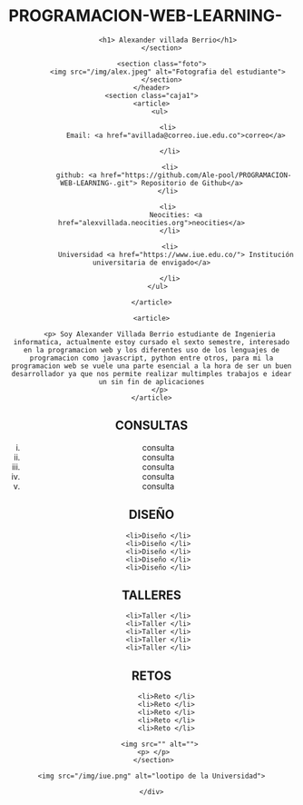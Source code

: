 # PROGRAMACION-WEB-LEARNING-

<!DOCTYPE html>
<html lang="es">
<head>
    <meta charset="UTF-8">
    <meta http-equiv="X-UA-Compatible" content="IE=edge">
    <meta name="viewport" content="width=device-width, initial-scale=1.0">
    <title>MI PORTAFOLIO</title>
    <link rel="stylesheet" href="portafolio.css">
</head>
<body>
    <div class="contenedor">
        <header class="caja1">
            <section class="nombre">

            <h1> Alexander villada Berrio</h1>
         </section>

         <section class="foto">
            <img src="/img/alex.jpeg" alt="Fotografia del estudiante">
         </section>
    </header>
    <section class="caja1">
    <article>
        <ul>

            <li>
                Email: <a href="avillada@correo.iue.edu.co">correo</a>

             </li>

             <li>
               github: <a href="https://github.com/Ale-pool/PROGRAMACION-WEB-LEARNING-.git"> Repositorio de Github</a>
            </li>

            <li>
                Neocities: <a href="alexvillada.neocities.org">neocities</a>
             </li>

             <li>
                Universidad <a href="https://www.iue.edu.co/"> Institución universitaria de envigado</a>

             </li>
        </ul> 
    
    </article>

    <article>

        <p> Soy Alexander Villada Berrio estudiante de Ingenieria informatica, actualmente estoy cursado el sexto semestre, interesado en la programacion web y los diferentes uso de los lenguajes de programacion como javascript, python entre otros, para mi la programacion web se vuele una parte esencial a la hora de ser un buen desarrollador ya que nos permite realizar multimples trabajos e idear un sin fin de aplicaciones
        </p>
    </article>
</section>

  <section class="caja1">
    <article>
   <h2>CONSULTAS</h2>
   <ol type="i">
    <li>consulta </li>
    <li>consulta </li>
    <li>consulta </li>
    <li>consulta </li>
    <li>consulta </li>
    
</ol>
</article>

<article>

<h2>DISEÑO</h2>
<OL type="i">

    <li>Diseño </li>
    <li>Diseño </li>
    <li>Diseño </li>
    <li>Diseño </li>
    <li>Diseño </li>
    
</OL>
</article>

<article>
<h2>TALLERES</h2>
<ol type="i">

    <li>Taller </li>
    <li>Taller </li>
    <li>Taller </li>
    <li>Taller </li>
    <li>Taller </li>
    

</ol>
</article>

<article>
    <h2>RETOS</h2>
    <ol type="i">


        <li>Reto </li>
        <li>Reto </li>
        <li>Reto </li>
        <li>Reto </li>
        <li>Reto </li>
        

</ol>
</article>
</section>

<footer class="caja1">
    <section>

        <img src="" alt="">
     <p> </p>
     </section>
  <section>

    <img src="/img/iue.png" alt="lootipo de la Universidad">
</section>
</footer>


    </div>
    
</body>
</html>

  


    

